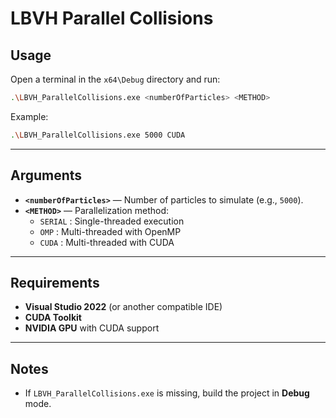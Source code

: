 # LBVH Parallel Collisions

## Usage

Open a terminal in the `x64\Debug` directory and run:

```bash
.\LBVH_ParallelCollisions.exe <numberOfParticles> <METHOD>
```

Example:

```bash
.\LBVH_ParallelCollisions.exe 5000 CUDA
```

---

## Arguments

- **`<numberOfParticles>`** — Number of particles to simulate (e.g., `5000`).  
- **`<METHOD>`** — Parallelization method:  
  - `SERIAL` : Single-threaded execution  
  - `OMP` : Multi-threaded with OpenMP  
  - `CUDA` : Multi-threaded with CUDA  

---

## Requirements

- **Visual Studio 2022** (or another compatible IDE)  
- **CUDA Toolkit**  
- **NVIDIA GPU** with CUDA support  

---

## Notes

- If `LBVH_ParallelCollisions.exe` is missing, build the project in **Debug** mode.  
